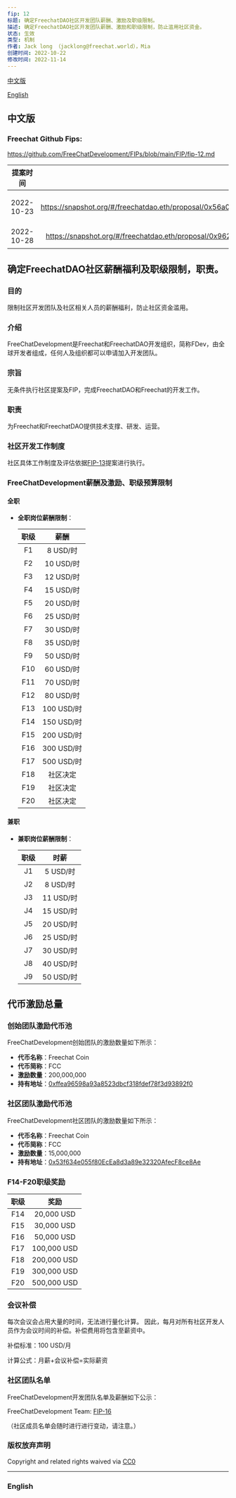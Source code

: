 ```yaml
---
fip: 12
标题: 确定FreechatDAO社区开发团队薪酬、激励及职级限制。
描述: 确定FreechatDAO社区开发团队薪酬、激励和职级限制，防止滥用社区资金。
状态: 生效
类型: 机制
作者: Jack long （jacklong@freechat.world），Mia
创建时间: 2022-10-22
修改时间: 2022-11-14
---
```


[中文版](#1)

[English](#2)

<h2 id="1">中文版</h2>

### Freechat Github Fips:

https://github.com/FreeChatDevelopment/FIPs/blob/main/FIP/fip-12.md

|    提案时间    |                                                         链接                                                         |  结果 |
| :--------: | :----------------------------------------------------------------------------------------------------------------: | :-: |
| 2022-10-23 | https://snapshot.org/#/freechatdao.eth/proposal/0x56a07c7f382b5a66aecc1ebaf2ebad39e493760402357f5071bb1ebb2949d71d | 未通过 |
| 2022-10-28 | https://snapshot.org/#/freechatdao.eth/proposal/0x962a124269aa46e3cfa1f78f2b5a85468cac7bc5a9193b92bfef5a0aef1fac5d |  通过 |

## 确定FreechatDAO社区薪酬福利及职级限制，职责。

### 目的

限制社区开发团队及社区相关人员的薪酬福利，防止社区资金滥用。

### 介绍

FreeChatDevelopment是Freechat和FreechatDAO开发组织，简称FDev，由全球开发者组成，任何人及组织都可以申请加入开发团队。

### 宗旨

无条件执行社区提案及FIP，完成FreechatDAO和Freechat的开发工作。

### 职责

为Freechat和FreechatDAO提供技术支撑、研发、运营。

### 社区开发工作制度

社区具体工作制度及评估依据[FIP-13](https://github.com/FreeChatDevelopment/FIPs/blob/main/FIP/fip-13.md)提案进行执行。

### FreeChatDevelopment薪酬及激励、职级预算限制

#### 全职

*   **全职岗位薪酬限制**：

    |  职级 |     薪酬    |
    | :-: | :-------: |
    |  F1 |  8 USD/时  |
    |  F2 |  10 USD/时 |
    |  F3 |  12 USD/时 |
    |  F4 |  15 USD/时 |
    |  F5 |  20 USD/时 |
    |  F6 |  25 USD/时 |
    |  F7 |  30 USD/时 |
    |  F8 |  35 USD/时 |
    |  F9 |  50 USD/时 |
    | F10 |  60 USD/时 |
    | F11 |  70 USD/时 |
    | F12 |  80 USD/时 |
    | F13 | 100 USD/时 |
    | F14 | 150 USD/时 |
    | F15 | 200 USD/时 |
    | F16 | 300 USD/时 |
    | F17 | 500 USD/时 |
    | F18 |    社区决定   |
    | F19 |    社区决定   |
    | F20 |    社区决定   |

#### 兼职

*   **兼职岗位薪酬限制**：

    |  职级 |    时薪    |
    | :-: | :------: |
    |  J1 |  5 USD/时 |
    |  J2 |  8 USD/时 |
    |  J3 | 11 USD/时 |
    |  J4 | 15 USD/时 |
    |  J5 | 20 USD/时 |
    |  J6 | 25 USD/时 |
    |  J7 | 30 USD/时 |
    |  J8 | 40 USD/时 |
    |  J9 | 50 USD/时 |

## 代币激励总量

### 创始团队激励代币池

FreeChatDevelopment创始团队的激励数量如下所示：

* **代币名称**：Freechat Coin
* **代币简称**：FCC
* **激励数量**：200,000,000
* **持有地址**：[0xffea96598a93a8523dbcf318fdef78f3d93892f0](https://etherscan.io/token/0x171b1daefac13a0a3524fcb6beddc7b31e58e079?a=0xffea96598a93a8523dbcf318fdef78f3d93892f0)

### 社区团队激励代币池

FreeChatDevelopment社区团队的激励数量如下所示：

* **代币名称**：Freechat Coin
* **代币简称**：FCC
* **激励数量**：15,000,000
* **持有地址**：[0x53f634e055f80EcEa8d3a89e32320AfecF8ce8Ae](https://etherscan.io/token/0x171b1daefac13a0a3524fcb6beddc7b31e58e079?a=0x53f634e055f80EcEa8d3a89e32320AfecF8ce8Ae)

### F14-F20职级奖励

|  职级 |      奖励     |
| :-: | :---------: |
| F14 |  20,000 USD |
| F15 |  30,000 USD |
| F16 |  50,000 USD |
| F17 | 100,000 USD |
| F18 | 200,000 USD |
| F19 | 300,000 USD |
| F20 | 500,000 USD |

### 会议补偿

每次会议会占用大量的时间，无法进行量化计算。 因此，每月对所有社区开发人员作为会议时间的补偿。补偿费用将包含至薪资中。

补偿标准：100 USD/月

计算公式：月薪+会议补偿=实际薪资

### 社区团队名单

FreeChatDevelopment开发团队名单及薪酬如下公示：

FreeChatDevelopment Team: [FIP-16](https://github.com/FreeChatDevelopment/FIPs/blob/main/FIP/fip-16.md)

（社区成员名单会随时进行进行变动，请注意。）

### 版权放弃声明

Copyright and related rights waived via [CC0](https://github.com/ethereum/EIPs/blob/master/LICENSE.md)

-------------------------

<h3 id="2">English</h3>
